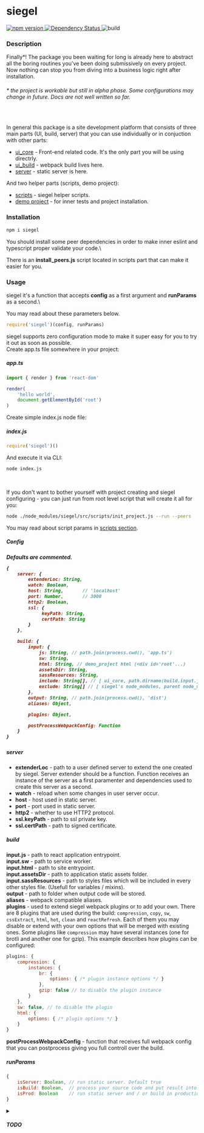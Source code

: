 # siegel

<a href='https://badge.fury.io/js/siegel'>
    <img src='https://badge.fury.io/js/siegel.svg' alt='npm version' />
</a>

<a href='https://david-dm.org/cybercookie/siegel'>
    <img src='https://david-dm.org/cybercookie/siegel.svg' alt='Dependency Status' />
</a>

<a>
    <img src='https://github.com/cybercookie/siegel/workflows/build/badge.svg' alt='build' />
</a>



<h3>Description</h3>
Finally*! The package you been waiting for long is already here to abstract all the boring routines you've been doing submissively on every project. Now nothing can stop you from diving into a business logic right after installation.
<h6>* the project is workable but still in alpha phase. Some configurations may change in future. Docs are not well written so far.</h6><br />

In general this package is a site development platform that consists of three main parts (UI, build, server) that you can use individually or in conjuction with other parts:
- [ui_core](https://github.com/CyberCookie/siegel/tree/master/src/ui_core) - Front-end related code. It's the only part you will be using directrly.
- [ui_build](https://github.com/CyberCookie/siegel/tree/master/src/ui_build) - webpack build lives here.
- [server](https://github.com/CyberCookie/siegel/tree/master/src/server) - static server is here.

And two helper parts (scripts, demo project):
- [scripts](https://github.com/CyberCookie/siegel/tree/master/src/scripts) - siegel helper scripts.
- [demo project](https://github.com/CyberCookie/siegel/tree/master/demo_app) - for inner tests and project installation.


<h3>Installation</h3>

```sh
npm i siegel
```

You should install some peer dependencies in order to make inner eslint and typescript proper validate your code.\

There is an __install_peers.js__ script located in scripts part that can make it easier for you.

<h3>Usage</h3>
siegel it's a function that accepts <b>config</b> as a first argument and <b>runParams</b> as a second.\

You may read about these parameters below.

```js
require('siegel')(config, runParams)
```

siegel supports zero configuration mode to make it super easy for you to try it out as soon as possible.\
Create app.ts file somewhere in your project:
<h5>app.ts</h5>

```ts
import { render } from 'react-dom'

render(
    'hello world',
    document.getElementById('root')
)
```

Create simple index.js node file: 
<h5>index.js</h5>

```js
require('siegel')()
```

And execute it via CLI:

```sh
node index.js
```

<br />

If you don't want to bother yourself with project creating and siegel configuring - you can just run from root level script that will create it all for you:

```sh
node ./node_modules/siegel/src/scripts/init_project.js --run --peers
```

You may read about script params in [scripts section](https://github.com/CyberCookie/siegel/tree/master/src/scripts).

<h5>Config<h5>
Defaults are commented.

```js
{
    server: {
        extenderLoc: String,
        watch: Boolean,
        host: String,       // 'localhost'
        port: Number,       // 3000
        http2: Boolean,
        ssl: {
             keyPath: String,
             certPath: String
        }
    },

    build: {
        input: {
            js: String, // path.join(process.cwd(), 'app.ts')
            sw: String,
            html: String, // demo_project html (<div id='root'...)
            assetsDir: String,
            sassResources: String,
            include: String[], // [ ui_core, path.dirname(build.input.js) ]
            exclude: String[] // [ siegel's node_modules, parent node_modules ]
        },
        output: String, // path.join(process.cwd(), 'dist')
        aliases: Object,

        plugins: Object,

        postProcessWebpackConfig: Function
    }
}
```

##### server
- __extenderLoc__ - path to a user defined server to extend the one created by siegel. Server extender should be a function. Function receives an instance of the server as a first paramenter and dependencies used to create this server as a second.
- __watch__ - reload when some changes in user server occur.
- __host__ - host used in static server.
- __port__ - port used in static server.
- __http2__ - whether to use HTTP2 protocol.
- __ssl.keyPath__ - path to ssl private key.
- __ssl.certPath__ - path to signed certificate.

##### build
__input.js__ - path to react application entrypoint.\
__input.sw__ - path to service worker.\
__input.html__ - path to site entrypoint.\
__input.assetsDir__ - path to application static assets folder.\
__input.sassResources__ - path to styles files which will be included in every other styles file. (Usefull for variables / mixins).\
__output__ - path to folder when output code will be stored.\
__aliases__ - webpack compatible aliases.\
__plugins__ - used to extend siegel webpack plugins or to add your own. There are 8 plugins that are used during the build: `compression`, `copy`, `sw`, `cssExtract`, `html`, `hot`, `clean` and `reactRefresh`. Each of them you may disable or extend with your own options that will be merged with existing ones. Some plugins like `compression` may have several instances (one for brotli and another one for gzip). This example describes how plugins can be configured:

```js
plugins: {
    compression: {
        instances: {
            br: {
                options: { /* plugin instance options */ }
            },
            gzip: false // to disable the plugin instance
        }
    },
    sw: false, // to disable the plugin
    html: {
        options: { /* plugin options */ }
    }
}
```

__postProcessWebpackConfig__ - function that receives full webpack config that you can postprocess giving you full controll over the build.

##### runParams

```js
{
    isServer: Boolean, // run static server. Default true
    isBuild: Boolean,  // process your source code and put result into output folder. Default true
    isProd: Boolean    // run static server and / or build in production mode. Default false
}
```

<details>
<summary><h5>TODO</h5></summary>
    <ul>Still plenty of work to do in order to make it more flexible and easier to setup. To bring as more optional cool features as possible!
        <li><ul><b>server</b>
            <li>Compatible HTTP1 and HTTP2 static server</li>
            <li>Watch for user server changes recursively</li>
            <li>SEO for crawlers (pages prebuild or build on the fly)</li>
            <li>Isomorphic API</li>
        </ul></li>
        <li><ul><b>ui_build</b>
            <li>ES modules</li>
            <li>Nice way to configure modules</li>
            <li>Separate styles for different media query</li>
            <li>Contribute to the <b>iconfont-webpack-plugin</b> in order to add woff2 support and fix a problem with different contenthash from build to build</li>
            <li>Generate code documentation from TS</li>
        </ul></li>
        <li><ul><b>ui_core</b>
            <li>Prebuild</li>
            <li>PWA</li>
            <li>SEO by updating meta tags on page render</li>
            <li>Resolve TODOs</li>
            <li>Add typization to redux and signalR</li>
            <li>React Native</li>
        </ul></li>
        <li><ul><b>scripts</b>
            <li>Add npm packages update script</li>
            <li>Single command with subcommands</li>
            <li>Move to .bin</li>
            <li>Replace bash commands with node solutions</li>
        </ul></li>
        <li><ul><b>siegel in general</b>
            <li>Get rid of peer dependencies</li>
            <li>Less dependencies</li>
            <li>Better documentation</li>
            <li>Test coverage</li>
            <li>Use as global</li>
            <li>...</li>
            <li>GUI to build complex websites just by dragging components onto a page. GUI to tight it all to DB. Eventually - site builder that powerfull to build your own site builder :)</li>
        </ul></li>
    </ul>
</details>